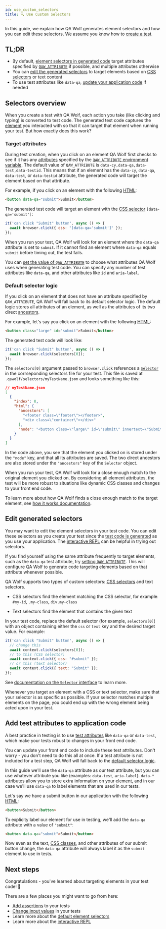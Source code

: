 ```yaml
---
id: use_custom_selectors
title: 🔍 Use Custom Selectors
---
```


In this guide, we explain how QA Wolf generates element selectors and how you can edit these selectors. We assume you know how to [create a test](create_a_test).

## TL;DR

- By default, [element selectors in generated code](#selectors-overview) target attributes specified by [`QAW_ATTRIBUTE`](TODOFIXLINK) if possible, and multiple attributes otherwise
- You can [edit the generated selectors](#edit-generated-selectors) to target elements based on [CSS selectors](https://developer.mozilla.org/en-US/docs/Web/CSS/CSS_Selectors) or text content
- To use test attributes like `data-qa`, [update your application code](#add-test-attributes-to-application-code) if needed

## Selectors overview

When you create a test with QA Wolf, each action you take (like clicking and typing) is converted to test code. The generated test code captures the [element](https://developer.mozilla.org/en-US/docs/Glossary/Element) you interacted with so that it can target that element when running your test. But how exactly does this work?

### Target attributes

During test creation, when you click on an element QA Wolf first checks to see if it has any [attributes](https://developer.mozilla.org/en-US/docs/Learn/HTML/Introduction_to_HTML/Getting_started) specified by the [`QAW_ATTRIBUTE` environment variable](TODOFIXLINK). The default value of `QAW_ATTRIBUTE` is `data-cy,data-qa,data-test,data-testid`. This means that if an element has the `data-cy`, `data-qa`, `data-test`, or `data-testid` attribute, the generated code will target the element based on that attribute.

For example, if you click on an element with the following [HTML](https://developer.mozilla.org/en-US/docs/Web/HTML):

```html
<button data-qa="submit">Submit</button>
```

The generated test code will target an element with the [CSS selector](https://developer.mozilla.org/en-US/docs/Web/CSS/CSS_Selectors) `[data-qa='submit']`:

```js
it('can click "Submit" button', async () => {
  await browser.click({ css: "[data-qa='submit']" });
});
```

When you run your test, QA Wolf will look for an element where the `data-qa` attribute is set to `submit`. If it cannot find an element where `data-qa` equals `submit` before timing out, the test fails.

You can [set the value of `QAW_ATTRIBUTE`](TODOFIXLINK) to choose what attributes QA Wolf uses when generating test code. You can specify any number of test attributes like `data-qa`, and other attributes like `id` and `aria-label`.

### Default selector logic

If you click on an element that does not have an attribute specified by `QAW_ATTRIBUTE`, QA Wolf will fall back to its default selector logic. The default logic stores all attributes of an element, as well as the attributes of its two direct [ancestors](https://developer.mozilla.org/en-US/docs/Web/API/Node/parentElement).

For example, let's say you click on an element with the following [HTML](https://developer.mozilla.org/en-US/docs/Web/HTML):

```html
<button class="large" id="submit">Submit</button>
```

The generated test code will look like:

```js
it('can click "Submit" button', async () => {
  await browser.click(selectors[0]);
});
```

The `selectors[0]` argument passed to `browser.click` references a [`Selector`](TODOFIXLINK) in the corrseponding selectors file for your test. This file is saved at `.qawolf/selectors/myTestName.json` and looks something like this:

```json
// myTestName.json
[
  {
    "index": 0,
    "html": {
      "ancestors": [
        "<footer class=\"footer\"></footer>",
        "<div class=\"container\"></div>"
      ],
      "node": "<button class=\"large\" id=\"submit\" innertext=\"Submit\">Submit</button>"
    }
  }
]
```

In the code above, you see that the element you clicked on is stored under the `"node"` key, and that all its attributes are saved. The two direct ancestors are also stored under the `"ancestors"` key of the `Selector` object.

When you run your test, QA Wolf will look for a close enough match to the original element you clicked on. By considering all element attributes, the test will be more robust to situations like dynamic CSS classes and changes to your front end code.

To learn more about how QA Wolf finds a close enough match to the target element, see [how it works documentation](TODOUPDATELINK).

## Edit generated selectors

You may want to edit the element selectors in your test code. You can edit these selectors as you create your test since the [test code is generated](TODOFIXLINK) as you use your application. The [interactive REPL](use_the_repl) can be helpful in trying out selectors.

If you find yourself using the same attribute frequently to target elements, such as the `data-qa` test attribute, try [setting `QAW_ATTRIBUTE`](TODOFIXLINK). This will configure QA Wolf to generate code targeting elements based on that attribute whenever possible.

QA Wolf supports two types of custom selectors: [CSS selectors](https://developer.mozilla.org/en-US/docs/Web/CSS/CSS_Selectors) and text selectors.

- CSS selectors find the element matching the CSS selector, for example: `#my-id`, `.my-class`, `div.my-class`

- Text selectors find the element that contains the given text

In your test code, replace the default selector (for example, `selectors[0]`) with an object containing either the `css` or `text` key and the desired target value. For example:

```js
it('can click "Submit" button', async () => {
  // change this
  await context.click(selectors[0]);
  // to this (CSS selector)
  await context.click({ css: "#submit" });
  // or this (text selector)
  await context.click({ text: "Submit" });
});
```

See [documentation on the `Selector` interface](TODOFIXLINK) to learn more.

Whenever you target an element with a CSS or text selector, make sure that your selector is as specific as possible. If your selector matches multiple elements on the page, you could end up with the wrong element being acted upon in your test.

## Add test attributes to application code

A best practice in testing is to use [test attributes](https://developer.mozilla.org/en-US/docs/Learn/HTML/Howto/Use_data_attributes) like `data-qa` or `data-test`, which make your tests robust to changes in your front end code.

You can update your front end code to include these test attributes. Don't worry - you don't need to do this all at once. If a test attribute is not included for a test step, QA Wolf will fall back to the [default selector logic](#default-selector-logic).

In this guide we'll use the `data-qa` attribute as our test attribute, but you can use whatever attribute you like (examples: `data-test`, `aria-label`). `data-*` attributes allow you to store extra information on your element, and in our case we'll use `data-qa` to label elements that are used in our tests.

Let's say we have a submit button in our application with the following [HTML](https://developer.mozilla.org/en-US/docs/Web/HTML):

```html
<button>Submit</button>
```

To explicity label our element for use in testing, we'll add the `data-qa` attribute with a value of `"submit"`:

```html
<button data-qa="submit">Submit</button>
```

Now even as the text, [CSS classes](https://developer.mozilla.org/en-US/docs/Web/HTML/Global_attributes#attr-class), and other attributes of our submit button change, the `data-qa` attribute will always label it as the `submit` element to use in tests.

## Next steps

Congratulations - you've learned about targeting elements in your test code! 🎉

There are a few places you might want to go from here:

- [Add assertions](add_assertions) to your tests
- [Change input values](change_input_values) in your tests
- Learn more about the [default element selectors](TODOFIXLINK)
- Learn more about the [interactive REPL](use_the_repl)
